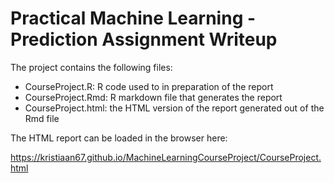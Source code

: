 # Practical Machine Learning - Prediction Assignment Writeup 

The project contains the following files:

- CourseProject.R: R code used to in preparation of the report
- CourseProject.Rmd: R markdown file that generates the report
- CourseProject.html: the HTML version of the report generated out of the Rmd file

The HTML report can be loaded in the browser here:

https://kristiaan67.github.io/MachineLearningCourseProject/CourseProject.html
